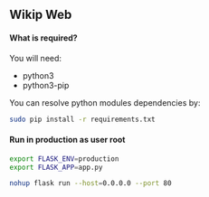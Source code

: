 ## Wikip Web

#### What is required?
You will need:
- python3
- python3-pip

You can resolve python modules dependencies by:
```sh
sudo pip install -r requirements.txt
```


#### Run in production as user root

```sh
export FLASK_ENV=production
export FLASK_APP=app.py

nohup flask run --host=0.0.0.0 --port 80
```